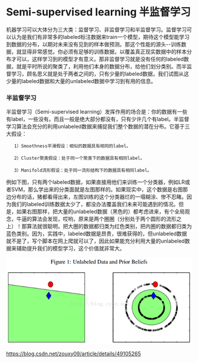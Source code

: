 # Semi-supervised learning 半监督学习

机器学习可以大体分为三大类：监督学习、非监督学习和半监督学习。监督学习可以认为是我们有非常多的labeled标注数据来train一个模型，期待这个模型能学习到数据的分布，以期对未来没有见到的样本做预测。那这个性能的源头--训练数据，就显得非常感觉。你必须有足够的训练数据，以覆盖真正现实数据中的样本分布才可以，这样学习到的模型才有意义。那非监督学习就是没有任何的labeled数据，就是平时所说的聚类了，利用他们本身的数据分布，给他们划分类别。而半监督学习，顾名思义就是处于两者之间的，只有少量的labeled数据，我们试图从这少量的labeled数据和大量的unlabeled数据中学习到有用的信息。

### 半监督学习

半监督学习（Semi-supervised learning）发挥作用的场合是：你的数据有一些有label，一些没有。而且一般是绝大部分都没有，只有少许几个有label。半监督学习算法会充分的利用unlabeled数据来捕捉我们整个数据的潜在分布。它基于三大假设：

       1）Smoothness平滑假设：相似的数据具有相同的label。

       2）Cluster聚类假设：处于同一个聚类下的数据具有相同label。

       3）Manifold流形假设：处于同一流形结构下的数据具有相同label。
       
例如下图，只有两个labeled数据，如果直接用他们来训练一个分类器，例如LR或者SVM，那么学出来的分类面就是左图那样的。如果现实中，这个数据是右图那边分布的话，猪都看得出来，左图训练的这个分类器烂的一塌糊涂、惨不忍睹。因为我们的labeled训练数据太少了，都没办法覆盖我们未来可能遇到的情况。但是，如果右图那样，把大量的unlabeled数据（黑色的）都考虑进来，有个全局观念，牛逼的算法会发现，哎哟，原来是两个圈圈（分别处于两个圆形的流形之上）！那算法就很聪明，把大圈的数据都归类为红色类别，把内圈的数据都归类为蓝色类别。因为，实践中，labeled数据是昂贵，很难获得的，但unlabeled数据就不是了，写个脚本在网上爬就可以了，因此如果能充分利用大量的unlabeled数据来辅助提升我们的模型学习，这个价值就非常大。

![ ](../__pics/semi.png)

https://blog.csdn.net/zouxy09/article/details/49105265
